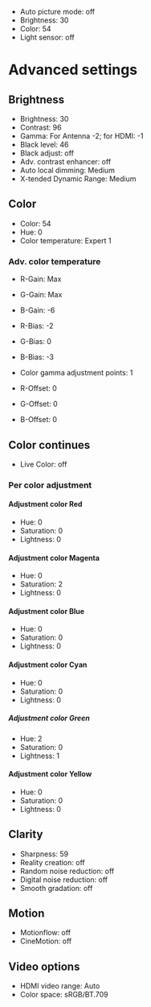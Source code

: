 * Auto picture mode: off
* Brightness: 30
* Color: 54
* Light sensor: off

# Advanced settings

## Brightness

* Brightness: 30
* Contrast: 96
* Gamma: For Antenna -2; for HDMI: -1
* Black level: 46
* Black adjust: off
* Adv. contrast enhancer: off
* Auto local dimming: Medium
* X-tended Dynamic Range: Medium

## Color

* Color: 54
* Hue: 0
* Color temperature: Expert 1

### Adv. color temperature
* R-Gain: Max
* G-Gain: Max
* B-Gain: -6
* R-Bias: -2
* G-Bias: 0
* B-Bias: -3

* Color gamma adjustment points: 1

* R-Offset: 0
* G-Offset: 0
* B-Offset: 0

## Color continues

* Live Color: off

### Per color adjustment

#### Adjustment color Red
* Hue: 0
* Saturation: 0
* Lightness: 0

#### Adjustment color Magenta
* Hue: 0
* Saturation: 2
* Lightness: 0

#### Adjustment color Blue
* Hue: 0
* Saturation: 0
* Lightness: 0

#### Adjustment color Cyan
* Hue: 0
* Saturation: 0
* Lightness: 0

##### Adjustment color Green
* Hue: 2
* Saturation: 0
* Lightness: 1

#### Adjustment color Yellow
* Hue: 0
* Saturation: 0
* Lightness: 0

## Clarity

* Sharpness: 59
* Reality creation: off
* Random noise reduction: off
* Digital noise reduction: off
* Smooth gradation: off

## Motion

* Motionflow: off
* CineMotion: off

## Video options

* HDMI video range: Auto
* Color space: sRGB/BT.709
